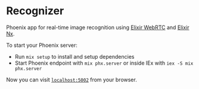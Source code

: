 # Recognizer

Phoenix app for real-time image recognition using [Elixir WebRTC](https://github.com/elixir-webrtc) and [Elixir Nx](https://github.com/elixir-nx/nx).

To start your Phoenix server:

  * Run `mix setup` to install and setup dependencies
  * Start Phoenix endpoint with `mix phx.server` or inside IEx with `iex -S mix phx.server`

Now you can visit [`localhost:5002`](http://localhost:5002) from your browser.
